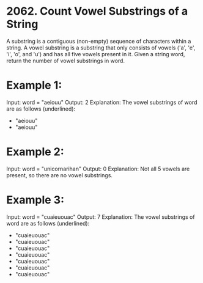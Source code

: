 # 2062. Count Vowel Substrings of a String
A substring is a contiguous (non-empty) sequence of characters within a string.
A vowel substring is a substring that only consists of vowels ('a', 'e', 'i', 'o', and 'u') and has all five vowels present in it.
Given a string word, return the number of vowel substrings in word.

# Example 1:

Input: word = "aeiouu"
Output: 2
Explanation: The vowel substrings of word are as follows (underlined):

- "aeiouu"
- "aeiouu"

# Example 2:

Input: word = "unicornarihan"
Output: 0
Explanation: Not all 5 vowels are present, so there are no vowel substrings.

# Example 3:

Input: word = "cuaieuouac"
Output: 7
Explanation: The vowel substrings of word are as follows (underlined):

- "cuaieuouac"
- "cuaieuouac"
- "cuaieuouac"
- "cuaieuouac"
- "cuaieuouac"
- "cuaieuouac"
- "cuaieuouac"
